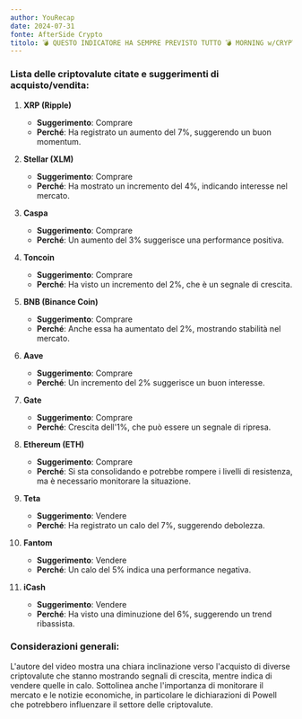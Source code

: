 ```yaml
---
author: YouRecap
date: 2024-07-31
fonte: AfterSide Crypto
titolo: 💣 QUESTO INDICATORE HA SEMPRE PREVISTO TUTTO 💣 MORNING w/CRYPTO: BITCOIN / ALTCOINS [time sensitive]
---
```


### Lista delle criptovalute citate e suggerimenti di acquisto/vendita:

1. **XRP (Ripple)** 
   - **Suggerimento**: Comprare
   - **Perché**: Ha registrato un aumento del 7%, suggerendo un buon momentum.

2. **Stellar (XLM)**
   - **Suggerimento**: Comprare
   - **Perché**: Ha mostrato un incremento del 4%, indicando interesse nel mercato.

3. **Caspa**
   - **Suggerimento**: Comprare
   - **Perché**: Un aumento del 3% suggerisce una performance positiva.

4. **Toncoin**
   - **Suggerimento**: Comprare
   - **Perché**: Ha visto un incremento del 2%, che è un segnale di crescita.

5. **BNB (Binance Coin)**
   - **Suggerimento**: Comprare
   - **Perché**: Anche essa ha aumentato del 2%, mostrando stabilità nel mercato.

6. **Aave**
   - **Suggerimento**: Comprare
   - **Perché**: Un incremento del 2% suggerisce un buon interesse.

7. **Gate**
   - **Suggerimento**: Comprare
   - **Perché**: Crescita dell'1%, che può essere un segnale di ripresa.

8. **Ethereum (ETH)**
   - **Suggerimento**: Comprare
   - **Perché**: Si sta consolidando e potrebbe rompere i livelli di resistenza, ma è necessario monitorare la situazione.

9. **Teta**
   - **Suggerimento**: Vendere
   - **Perché**: Ha registrato un calo del 7%, suggerendo debolezza.

10. **Fantom**
    - **Suggerimento**: Vendere
    - **Perché**: Un calo del 5% indica una performance negativa.

11. **iCash**
    - **Suggerimento**: Vendere
    - **Perché**: Ha visto una diminuzione del 6%, suggerendo un trend ribassista.

### Considerazioni generali:
L'autore del video mostra una chiara inclinazione verso l'acquisto di diverse criptovalute che stanno mostrando segnali di crescita, mentre indica di vendere quelle in calo. Sottolinea anche l'importanza di monitorare il mercato e le notizie economiche, in particolare le dichiarazioni di Powell che potrebbero influenzare il settore delle criptovalute.
